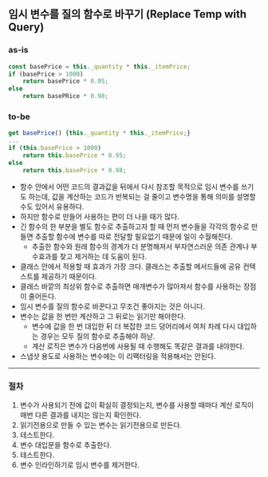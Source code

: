 ## 임시 변수를 질의 함수로 바꾸기 (Replace Temp with Query)

### as-is
```javascript
const basePrice = this._quantity * this._itemPrice;
if (basePrice > 1000)
    return basePrice * 0.95;
else
    return basePRice * 0.98;
```

### to-be
```javascript
get basePrice() {this._quantity * this._itemPrice;}
...
if (this.basePrice > 1000)
    return this.basePrice * 0.95;
else
    return this.basePrice * 0.98;
```

* 함수 안에서 어떤 코드의 결과값을 뒤에서 다시 참조할 목적으로 임시 변수를 쓰기도 하는데, 값을 계산하는 코드가 반복되는 걸 줄이고 변수명을 통해 의미를 설명할 수도 있어서 유용하다.
* 하지만 함수로 만들어 사용하는 편이 더 나을 때가 많다.
* 긴 함수의 한 부분을 별도 함수로 추출하고자 할 때 먼저 변수들을 각각의 함수로 만들면 추출할 함수에 변수를 따로 전달할 필요없기 때문에 일이 수월해진다.
  * 추출한 함수와 원래 함수의 경계가 더 분명해져서 부자연스러운 의존 관계나 부수효과를 찾고 제거하는 데 도움이 된다.
* 클래스 안에서 적용할 때 효과가 가장 크다. 클래스는 추출할 메서드들에 공유 컨텍스트를 제공하기 때문이다.
* 클래스 바깥의 최상위 함수로 추출하면 매개변수가 많아져서 함수를 사용하는 장점이 줄어든다.
* 임시 변수를 질의 함수로 바꾼다고 무조건 좋아지는 것은 아니다.
* 변수는 값을 한 번만 계산하고 그 뒤로는 읽기만 해야한다.
  * 변수에 값을 한 번 대입한 뒤 더 복잡한 코드 덩어리에서 여처 차례 다시 대입하는 경우는 모두 질의 함수로 추출해야 하낟.
  * 계산 로직은 변수가 다음번에 사용될 때 수행해도 똑같은 결과를 내야한다.
* 스냅샷 용도로 사용하는 변수에는 이 리팩터링을 적용해서는 안된다.

- - -

### 절차
1. 변수가 사용되기 전에 값이 확실히 결정되는지, 변수를 사용할 때마다 계산 로직이 매번 다른 결과를 내지는 않는지 확인한다.
2. 읽기전용으로 만들 수 있는 변수는 읽기전용으로 만든다.
3. 테스트한다.
4. 변수 대입문을 함수로 추출한다.
5. 테스트한다.
6. 변수 인라인하기로 임시 변수를 제거한다.
